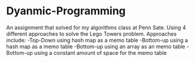# Dyanmic-Programming
An assignment that solved for my algorithms class at Penn Sate. Using 4 different approaches to solve the Lego Towers problem. 
Approaches include: 
-Top-Down using hash map as a memo table 
-Bottom-up using a hash map as a memo table
-Bottom-up using an array as an memo table 
-Bottom-up using a constant amount of space for the memo table
